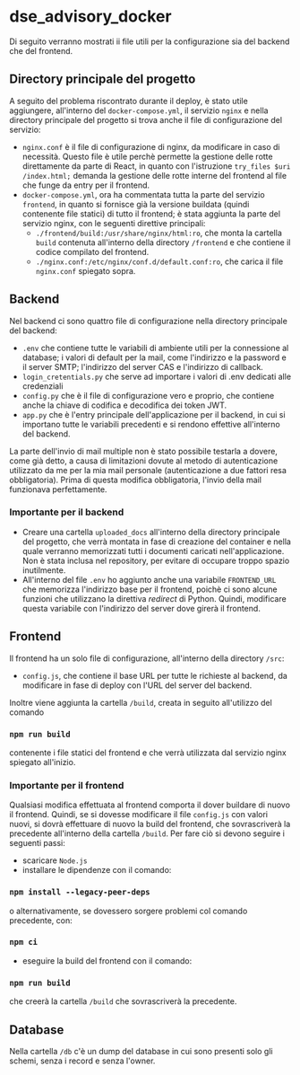 # dse_advisory_docker

Di seguito verranno mostrati ii file utili per la configurazione sia del backend che del frontend.

## Directory principale del progetto
A seguito del problema riscontrato durante il deploy, è stato utile aggiungere, all'interno del `docker-compose.yml`, il servizio `nginx` e nella directory principale del progetto si trova anche il file di configurazione del servizio:
- `nginx.conf` è il file di configurazione di nginx, da modificare in caso di necessità. Questo file è utile perchè permette la gestione delle rotte direttamente da parte di React, in quanto con l'istruzione `try_files $uri /index.html;` demanda la gestione delle rotte interne del frontend al file che funge da entry per il frontend.
- `docker-compose.yml`, ora ha commentata tutta la parte del servizio `frontend`, in quanto si fornisce già la versione buildata (quindi contenente file statici) di tutto il frontend; è stata aggiunta la parte del servizio nginx, con le seguenti direttive principali:
     - `./frontend/build:/usr/share/nginx/html:ro`, che monta la cartella `build` contenuta all'interno della directory `/frontend` e che contiene il codice compilato del frontend.
     - `./nginx.conf:/etc/nginx/conf.d/default.conf:ro`, che carica il file `nginx.conf` spiegato sopra.

## Backend
Nel backend ci sono quattro file di configurazione nella directory principale del backend:
- `.env` che contiene tutte le variabili di ambiente utili per la connessione al database; i valori di default per la mail, come l'indirizzo e la password e il server SMTP; l'indirizzo del server CAS e l'indirizzo di callback.
- `login_cretentials.py` che serve ad importare i valori di .env dedicati alle credenziali
- `config.py` che è il file di configurazione vero e proprio, che contiene anche la chiave di codifica e decodifica dei token JWT.
- `app.py` che è l'entry principale dell'applicazione per il backend, in cui si importano tutte le variabili precedenti e si rendono effettive all'interno del backend.

La parte dell'invio di mail multiple non è stato possibile testarla a dovere, come già detto, a causa di limitazioni dovute al metodo di autenticazione utilizzato da me per la mia mail personale (autenticazione a due fattori resa obbligatoria). Prima di questa modifica obbligatoria, l'invio della mail funzionava perfettamente.

### Importante per il backend
- Creare una cartella `uploaded_docs` all'interno della directory principale del progetto, che verrà montata in fase di creazione del container e nella quale verranno memorizzati tutti i documenti caricati nell'applicazione. Non è stata inclusa nel repository, per evitare di occupare troppo spazio inutilmente.
- All'interno del file `.env` ho aggiunto anche una variabile `FRONTEND_URL` che memorizza l'indirizzo base per il frontend, poichè ci sono alcune funzioni che utilizzano la direttiva _redirect_ di Python. Quindi, modificare questa variabile con l'indirizzo del server dove girerà il frontend.

## Frontend
Il frontend ha un solo file di configurazione, all'interno della directory `/src`:
- `config.js`, che contiene il base URL per tutte le richieste al backend, da modificare in fase di deploy con l'URL del server del backend.

Inoltre viene aggiunta la cartella `/build`, creata in seguito all'utilizzo del comando
### `npm run build`
contenente i file statici del frontend e che verrà utilizzata dal servizio nginx spiegato all'inizio.

### Importante per il frontend
Qualsiasi modifica effettuata al frontend comporta il dover buildare di nuovo il frontend. Quindi, se si dovesse modificare il file `config.js` con valori nuovi, si dovrà effettuare di nuovo la build del frontend, che sovrascriverà la precedente all'interno della cartella `/build`. 
Per fare ciò si devono seguire i seguenti passi:
- scaricare `Node.js`
- installare le dipendenze con il comando:
### `npm install --legacy-peer-deps`
o alternativamente, se dovessero sorgere problemi col comando precedente, con:
### `npm ci`
- eseguire la build del frontend con il comando:
### `npm run build`
che creerà la cartella `/build` che sovrascriverà la precedente.


## Database
Nella cartella `/db` c'è un dump del database in cui sono presenti solo gli schemi, senza i record e senza l'owner.
 

